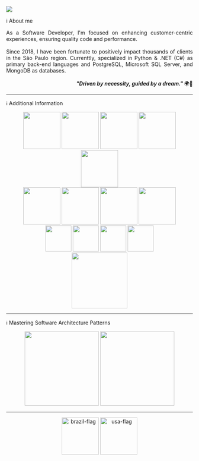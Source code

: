 <img src="https://portfolio-kaiogotya.s3.us-east-2.amazonaws.com/github-brand-new.png" />

ℹ About me

<div align="justify">
  As a Software Developer, I'm focused on enhancing customer-centric experiences, ensuring quality code and performance. 
<div>
  
<div> 
  &nbsp;
</div>

<div> 
  Since 2018, I have been fortunate to positively impact thousands of clients in the São Paulo region. Currenttly, specialized in Python & .NET (C#) as primary back-end languages and PostgreSQL, Microsoft SQL Server, and MongoDB as databases.
</div>

<div> 
  &nbsp;
</div>

<div align="right">  
 <i> <b> "Driven by necessity, guided by a dream." </b> </i> 🌍🧠   
</div>

<hr>

ℹ Additional Information

<div align="center">    
  <img height="100em" src="https://cdn.jsdelivr.net/gh/devicons/devicon@latest/icons/python/python-original-wordmark.svg" />
  <img height="100em" src="https://cdn.jsdelivr.net/gh/devicons/devicon@latest/icons/csharp/csharp-original.svg" />
  <img height="100em" src="https://cdn.jsdelivr.net/gh/devicons/devicon@latest/icons/azuresqldatabase/azuresqldatabase-original.svg"/>   
  <img height="100em" src="https://cdn.jsdelivr.net/gh/devicons/devicon@latest/icons/mongodb/mongodb-original.svg"/>
  <img height="100em" src="https://cdn.jsdelivr.net/gh/devicons/devicon@latest/icons/postman/postman-original.svg"/>
</div>

<div align="center">
  <img height="100em" src="https://cdn.jsdelivr.net/gh/devicons/devicon@latest/icons/dbeaver/dbeaver-original.svg" />
  <img height="100em" src="https://cdn.jsdelivr.net/gh/devicons/devicon@latest/icons/azuredevops/azuredevops-original.svg" />
  <img height="100em" src="https://cdn.jsdelivr.net/gh/devicons/devicon@latest/icons/vscode/vscode-original-wordmark.svg" /> 
  <img height="100em" src="https://cdn.jsdelivr.net/gh/devicons/devicon@latest/icons/visualstudio/visualstudio-original.svg" />
</div>


<div align="center">
  <img height="70em" src="https://cdn.jsdelivr.net/gh/devicons/devicon@latest/icons/javascript/javascript-original.svg" />         
  <img height="70em" src="https://cdn.jsdelivr.net/gh/devicons/devicon@latest/icons/typescript/typescript-original.svg" />          
  <img height="70em" src="https://cdn.jsdelivr.net/gh/devicons/devicon@latest/icons/tailwindcss/tailwindcss-original.svg"/>          
  <img height="70em" src="https://cdn.jsdelivr.net/gh/devicons/devicon@latest/icons/bootstrap/bootstrap-original.svg" />  
</div>

<div align="center">
  <img height="150em" src="https://cdn.jsdelivr.net/gh/devicons/devicon@latest/icons/git/git-plain-wordmark.svg" />
</div>

<hr>

ℹ Mastering Software Architecture Patterns
<div align="center">
  <img height="200em" src="https://www.pngkey.com/png/full/423-4234315_there-are-some-great-posts-here-here-and.png"/>
  <img height="200em" src="https://sempreju.com.br/wp-content/uploads/2020/04/MVC_ADVPL.png"/>
</div>

<hr> 

<div align="center">  
  <img height="100em" src="https://img.icons8.com/color/96/brazil-circular.png" alt="brazil-flag"/>  
  <img height="100em" src="https://img.icons8.com/color/96/usa-circular.png" alt="usa-flag"/>
</div>


